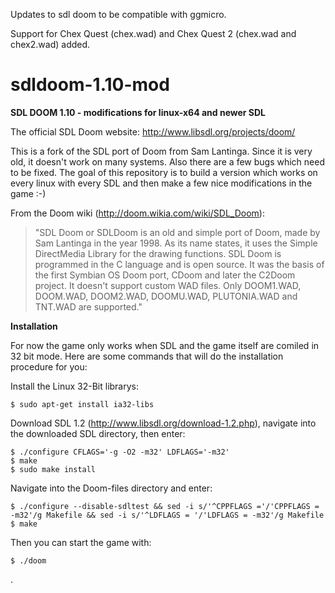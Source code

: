 Updates to sdl doom to be compatible with ggmicro.

Support for Chex Quest (chex.wad) and Chex Quest 2 (chex.wad and chex2.wad) added.


sdldoom-1.10-mod
================

**SDL DOOM 1.10 - modifications for linux-x64 and newer SDL**

The official SDL Doom website: http://www.libsdl.org/projects/doom/

This is a fork of the SDL port of Doom from Sam Lantinga. Since it is very old,
it doesn't work on many systems. Also there are a few bugs which need to be
fixed. The goal of this repository is to build a version which works on every
linux with every SDL and then make a few nice modifications in the game :-)  


From the Doom wiki (http://doom.wikia.com/wiki/SDL_Doom):  
> "SDL Doom or SDLDoom is an old and simple port of Doom, made by Sam Lantinga in
the year 1998. As its name states, it uses the Simple DirectMedia Library for
the drawing functions. SDL Doom is programmed in the C language and is open
source. It was the basis of the first Symbian OS Doom port, CDoom and later the
C2Doom project. It doesn't support custom WAD files. Only DOOM1.WAD, DOOM.WAD,
DOOM2.WAD, DOOMU.WAD, PLUTONIA.WAD and TNT.WAD are supported."

**Installation**

For now the game only works when SDL and the game itself are comiled in 32 bit mode. Here are some commands that will do the installation procedure for you:

Install the Linux 32-Bit librarys:

	$ sudo apt-get install ia32-libs

Download SDL 1.2 (http://www.libsdl.org/download-1.2.php), navigate into the 
downloaded SDL directory, then enter:  

	$ ./configure CFLAGS='-g -O2 -m32' LDFLAGS='-m32'  
	$ make  
	$ sudo make install

Navigate into the Doom-files directory and enter:  

	$ ./configure --disable-sdltest && sed -i s/'^CPPFLAGS ='/'CPPFLAGS = -m32'/g Makefile && sed -i s/'^LDFLAGS = '/'LDFLAGS = -m32'/g Makefile  
	$ make

Then you can start the game with:  

	$ ./doom
    
    
    
.